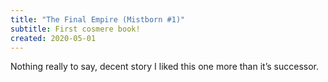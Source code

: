 ```yaml
---
title: "The Final Empire (Mistborn #1)"
subtitle: First cosmere book!
created: 2020-05-01
---
```


Nothing really to say, decent story I liked this one more than it’s successor.